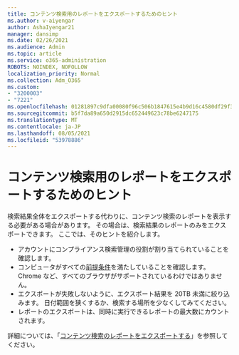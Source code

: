 ```yaml
---
title: コンテンツ検索用のレポートをエクスポートするためのヒント
ms.author: v-aiyengar
author: AshaIyengar21
manager: dansimp
ms.date: 02/26/2021
ms.audience: Admin
ms.topic: article
ms.service: o365-administration
ROBOTS: NOINDEX, NOFOLLOW
localization_priority: Normal
ms.collection: Adm_O365
ms.custom:
- "3200003"
- "7221"
ms.openlocfilehash: 01281897c9dfa00080f96c506b1847615e4b9d16c4580df29f36c9ba18950682
ms.sourcegitcommit: b5f7da89a650d2915dc652449623c78be6247175
ms.translationtype: MT
ms.contentlocale: ja-JP
ms.lasthandoff: 08/05/2021
ms.locfileid: "53978886"
---
```

# <a name="tips-for-exporting-a-report-for-content-search"></a>コンテンツ検索用のレポートをエクスポートするためのヒント

検索結果全体をエクスポートする代わりに、コンテンツ検索のレポートを表示する必要がある場合があります。 その場合は、検索結果のレポートのみをエクスポートできます。 ここでは、そのヒントを紹介します。

- アカウントにコンプライアンス検索管理の役割が割り当てられていることを確認します。
- コンピュータがすべての[前提条件](https://go.microsoft.com/fwlink/?linkid=2102407)を満たしていることを確認します。 Chrome など、すべてのブラウザがサポートされているわけではありません。
- エクスポートが失敗しないように、エクスポート結果を 20TB 未満に絞り込みます。 日付範囲を狭くするか、検索する場所を少なくしてみてください。
- レポートのエクスポートは、同時に実行できるレポートの最大数にカウントされます。

詳細については、「[コンテンツ検索のレポートをエクスポートする](https://go.microsoft.com/fwlink/?linkid=2102409)」を参照してください。